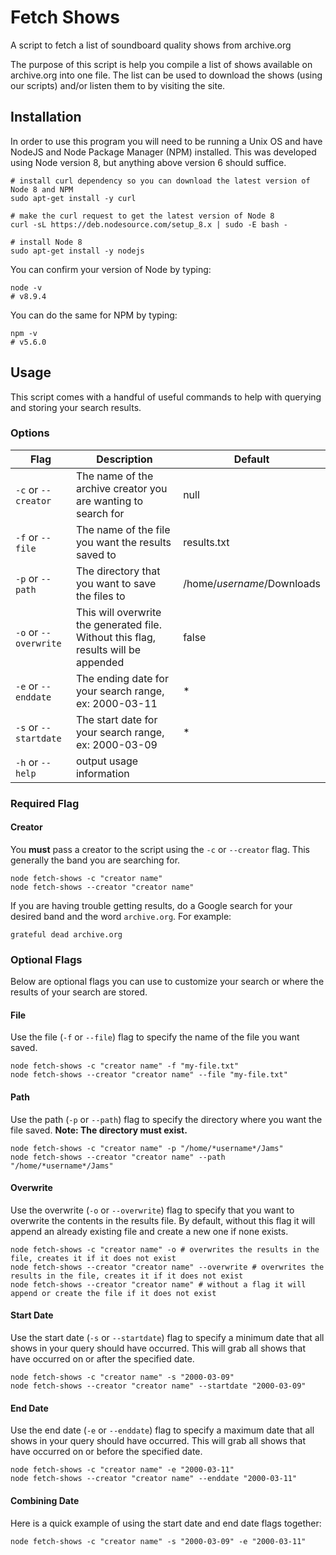 # Fetch Shows

A script to fetch a list of soundboard quality shows from archive.org

The purpose of this script is help you compile a list of shows available on archive.org into one file. The list can be used to download the shows (using our scripts) and/or listen them to by visiting the site.

## Installation
In order to use this program you will need to be running a Unix OS and have NodeJS and Node Package Manager (NPM) installed. This was developed using Node version 8, but anything above version 6 should suffice.

```
# install curl dependency so you can download the latest version of Node 8 and NPM
sudo apt-get install -y curl
```

```
# make the curl request to get the latest version of Node 8
curl -sL https://deb.nodesource.com/setup_8.x | sudo -E bash -
```

```
# install Node 8
sudo apt-get install -y nodejs
```

You can confirm your version of Node by typing:
```
node -v
# v8.9.4
```

You can do the same for NPM by typing:
```
npm -v
# v5.6.0
```

## Usage

This script comes with a handful of useful commands to help with querying and storing your search results.

### Options

| Flag | Description | Default |
| ---- | ---- | ---- |
| `-c` or `--creator` | The name of the archive creator you are wanting to search for | null |
| `-f` or `--file` | The name of the file you want the results saved to | results.txt |
| `-p` or `--path` | The directory that you want to save the files to | /home/*username*/Downloads |
| `-o` or `--overwrite` | This will overwrite the generated file. Without this flag, results will be appended | false |
| `-e` or `--enddate` | The ending date for your search range, ex: 2000-03-11 | * |
| `-s` or `--startdate` | The start date for your search range, ex: 2000-03-09 | * |
| `-h` or `--help` | output usage information | &nbsp; |


### Required Flag

#### Creator

You **must** pass a creator to the script using the `-c` or `--creator` flag. This generally the band you are searching for.
```
node fetch-shows -c "creator name"
node fetch-shows --creator "creator name"
```

If you are having trouble getting results, do a Google search for your desired band and the word `archive.org`. For example:

```
grateful dead archive.org
```

### Optional Flags

Below are optional flags you can use to customize your search or where the results of your search are stored.

#### File

Use the file (`-f` or `--file`) flag to specify the name of the file you want saved.
```
node fetch-shows -c "creator name" -f "my-file.txt"
node fetch-shows --creator "creator name" --file "my-file.txt"
```

#### Path

Use the path (`-p` or `--path`) flag to specify the directory where you want the file saved. **Note: The directory must exist.**
```
node fetch-shows -c "creator name" -p "/home/*username*/Jams"
node fetch-shows --creator "creator name" --path "/home/*username*/Jams"
```

#### Overwrite

Use the overwrite (`-o` or `--overwrite`) flag to specify that you want to overwrite the contents in the results file. By default, without this flag it will append an already existing file and create a new one if none exists.
```
node fetch-shows -c "creator name" -o # overwrites the results in the file, creates it if it does not exist
node fetch-shows --creator "creator name" --overwrite # overwrites the results in the file, creates it if it does not exist
node fetch-shows --creator "creator name" # without a flag it will append or create the file if it does not exist
```

#### Start Date

Use the start date (`-s` or `--startdate`) flag to specify a minimum date that all shows in your query should have occurred. This will grab all shows that have occurred on or after the specified date.
```
node fetch-shows -c "creator name" -s "2000-03-09"
node fetch-shows --creator "creator name" --startdate "2000-03-09"
```

#### End Date

Use the end date (`-e` or `--enddate`) flag to specify a maximum date that all shows in your query should have occurred. This will grab all shows that have occurred on or before the specified date.
```
node fetch-shows -c "creator name" -e "2000-03-11"
node fetch-shows --creator "creator name" --enddate "2000-03-11"
```

#### Combining Date

Here is a quick example of using the start date and end date flags together:
```
node fetch-shows -c "creator name" -s "2000-03-09" -e "2000-03-11"
```